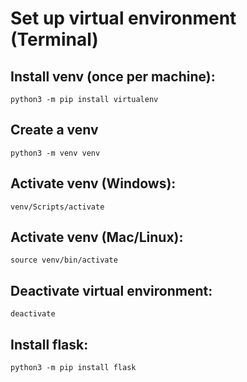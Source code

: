 # Set up virtual environment (Terminal)
## Install venv (once per machine): 
```console
python3 -m pip install virtualenv
```
## Create a venv 
```console 
python3 -m venv venv
```
## Activate venv (Windows): 
```console
venv/Scripts/activate
```
## Activate venv (Mac/Linux):
```console 
source venv/bin/activate
``` 
## Deactivate virtual environment: 
```console
deactivate
```
## Install flask:
```console
python3 -m pip install flask
```